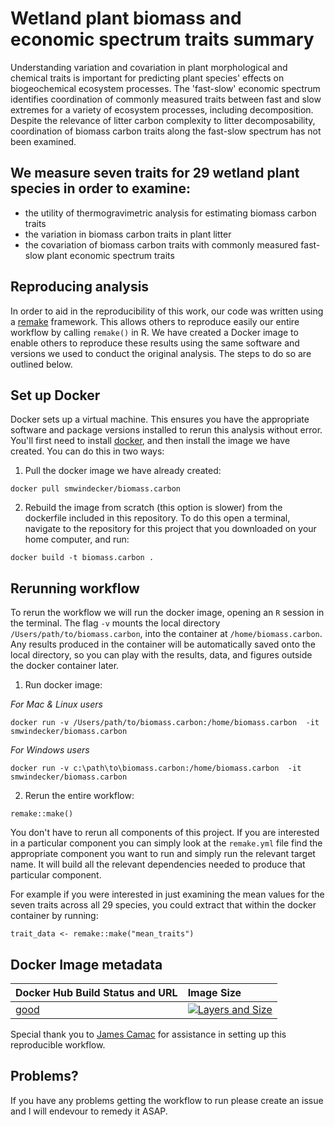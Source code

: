 
# Wetland plant biomass and economic spectrum traits summary 
Understanding variation and covariation in plant morphological and chemical traits is important for predicting plant species' effects on biogeochemical ecosystem processes. The 'fast-slow' economic spectrum identifies coordination of commonly measured traits between fast and slow extremes for a variety of ecosystem processes, including decomposition. Despite the relevance of litter carbon complexity to litter decomposability, coordination of biomass carbon traits along the fast-slow spectrum has not been examined. 

## We measure seven traits for 29 wetland plant species in order to examine:
* the utility of thermogravimetric analysis for estimating biomass carbon traits
* the variation in biomass carbon traits in plant litter 
* the covariation of biomass carbon traits with commonly measured fast-slow plant economic spectrum traits

## Reproducing analysis 
In order to aid in the reproducibility of this work, our code was written using a [remake](https://github.com/richfitz/remake) framework. This allows others to reproduce easily our entire workflow by calling `remake()` in R. We have created a Docker image to enable others to reproduce these results using the same software and versions we used to conduct the original analysis. The steps to do so are outlined below.

## Set up Docker
Docker sets up a virtual machine. This ensures you have the appropriate software and package versions installed to rerun this analysis without error. You'll first need to install [docker](https://www.docker.com/get-docker), and then install the image we have created. You can do this in two ways: 

1. Pull the docker image we have already created:
```
docker pull smwindecker/biomass.carbon
```

2. Rebuild the image from scratch (this option is slower) from the dockerfile included in this repository. To do this open a terminal, navigate to the repository for this project that you downloaded on your home computer, and run:
```
docker build -t biomass.carbon .

```

## Rerunning workflow
To rerun the workflow we will run the docker image, opening an `R` session in the terminal. The flag `-v` mounts the local directory `/Users/path/to/biomass.carbon`, into the container at `/home/biomass.carbon`. Any results produced in the container will be automatically saved onto the local directory, so you can play with the results, data, and figures outside the docker container later.

1. Run docker image:

*For Mac & Linux users*
```
docker run -v /Users/path/to/biomass.carbon:/home/biomass.carbon  -it smwindecker/biomass.carbon
```

*For Windows users*
```
docker run -v c:\path\to\biomass.carbon:/home/biomass.carbon  -it smwindecker/biomass.carbon
```

2. Rerun the entire workflow:

```
remake::make()
```

You don't have to rerun all components of this project. If you are interested in a particular component you can simply look at the `remake.yml` file find the appropriate component you want to run and simply run the relevant target name. It will build all the relevant dependencies needed to produce that particular component.

For example if you were interested in just examining the mean values for the seven traits across all 29 species, you could extract that within the docker container by running:

```
trait_data <- remake::make("mean_traits")
```
 
## Docker Image metadata

| Docker Hub Build Status and URL                                | Image Size
| :-----------------------------------------                     | :--------------
| [good](https://registry.hub.docker.com/u/smwindecker/biomass.carbon/)  | [![Layers and Size](https://images.microbadger.com/badges/image/smwindecker/biomass.carbon.svg)](https://registry.hub.docker.com/u/smwindecker/biomass.carbon/)

Special thank you to [James Camac](https://github.com/jscamac) for assistance in setting up this reproducible workflow. 

## Problems?
If you have any problems getting the workflow to run please create an issue and I will endevour to remedy it ASAP.
